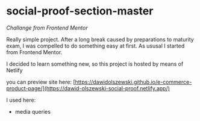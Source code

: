 # social-proof-section-master

*Challange from Frontend Mentor*

Really simple project. 
After a long break caused by preparations to maturity exam, I was compelled to do something easy at first.
As ususal I started from Frontend Mentor.

I decided to learn something new, so this project is hosted by means of Netlify

you can preview site here: [https://dawidolszewski.github.io/e-commerce-product-page/](https://dawid-olszewski-social-proof.netlify.app/)

I used here: 
* media queries
